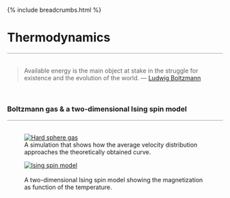 {% include breadcrumbs.html %}

<a name="thermodynamics"></a>
# Thermodynamics
<div style="border-top: 2px solid #cccccc"><br/></div>

<blockquote>
Available energy is the main object at stake in the struggle for existence 
and the evolution of the world. &mdash; 
<a href="https://en.wikipedia.org/wiki/Ludwig_Boltzmann">Ludwig Boltzmann</a>
</blockquote><br/>

### Boltzmann gas &amp; a two-dimensional Ising spin model
<div style="border-top: 1px solid #999999"><br/></div>

<div class="double_image">
<figure class="left_image">
  <a href="/science/thermodynamics/boltzmann_gas.html">
    <img alt="Hard sphere gas" src="/science/images/hard_sphere_gas.png" title="Click to animate"/>
  </a>
  <figcaption>A simulation that shows how the average velocity distribution approaches the theoretically 
  obtained curve.</figcaption>
</figure>
<figure class="right_image">
  <a href="/science/thermodynamics/ising_spin.html">
    <img alt="Ising spin model" src="/science/images/ising_spin_model.png" title="Click to animate"/>
  </a>
  <figcaption><br/>A two-dimensional Ising spin model showing the magnetization as function of the temperature.
  </figcaption>
</figure>
</div>
<p style="clear: both;"></p>

<!-- End of this chapter -->
<div class="subsection_header_line"><br/></div>